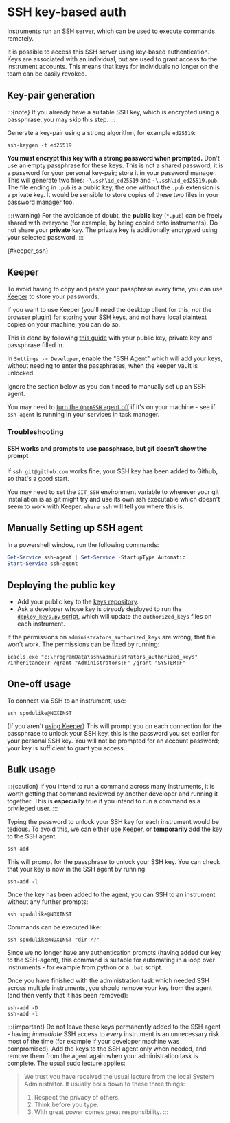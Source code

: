 # SSH key-based auth

Instruments run an SSH server, which can be used to execute commands remotely.

It is possible to access this SSH server using key-based authentication. Keys are associated with
an individual, but are used to grant access to the instrument accounts. This means that keys
for individuals no longer on the team can be easily revoked.

## Key-pair generation

:::{note}
If you already have a suitable SSH key, which is encrypted using a passphrase, you may
skip this step.
:::

Generate a key-pair using a strong algorithm, for example `ed25519`:
```
ssh-keygen -t ed25519
```
**You must encrypt this key with a strong password when prompted.**
Don't use an empty passphrase for these keys. This is not a shared
password, it is a password for your personal key-pair; store it in your password
manager. This will generate two files: `~\.ssh\id_ed25519` and `~\.ssh\id_ed25519.pub`. The file
ending in `.pub` is a public key, the one without the `.pub` extension is a private key. It
would be sensible to store copies of these two files in your password manager too.

:::{warning}
For the avoidance of doubt, the **public** key (`*.pub`) can be freely shared with everyone (for
example, by being copied onto instruments). Do not share your **private** key. The private key
is additionally encrypted using your selected password.
:::

{#keeper_ssh}
## Keeper

To avoid having to copy and paste your passphrase every time, you can use [Keeper](https://ukri.sharepoint.com/sites/thesource/SitePages/Keeper-Password-Manager.aspx) to store your passwords.

If you want to use Keeper (you'll need the desktop client for this, _not_ the browser plugin) for storing your SSH keys, and not have local plaintext copies on your machine, you can do so. 

This is done by following [this guide](https://docs.keeper.io/en/keeperpam/privileged-access-manager/ssh-agent#activating-the-ssh-agent) with your public key, private key and passphrase filled in. 

In `Settings -> Developer`, enable the "SSH Agent" which will add your keys, without needing to enter the passphrases, when the keeper vault is unlocked.

Ignore the section below as you don't need to manually set up an SSH agent.

You may need to [turn the `OpenSSH` agent off](https://docs.keeper.io/en/keeperpam/privileged-access-manager/ssh-agent#windows-note-on-ssh-agent-conflicts) if it's on your machine - see if `ssh-agent` is running in your services in task manager. 

### Troubleshooting

#### SSH works and prompts to use passphrase, but git doesn't show the prompt
 If `ssh git@github.com` works fine, your SSH key has been added to Github, so that's a good start. 

You may need to set the `GIT_SSH` environment variable to wherever your git installation is as git might try and use its own ssh executable which doesn't seem to work with Keeper. `where ssh` will tell you where this is. 


## Manually Setting up SSH agent

In a powershell window, run the following commands:
```powershell
Get-Service ssh-agent | Set-Service -StartupType Automatic
Start-Service ssh-agent
```

## Deploying the public key

- Add your public key to the [keys repository](https://github.com/ISISComputingGroup/keys).
- Ask a developer whose key is *already* deployed to run the [`deploy_keys.py` script](https://github.com/ISISComputingGroup/keys/blob/main/deploy_keys.py), which will
update the `authorized_keys` files on each instrument.

If the permissions on `administrators_authorized_keys` are wrong, that file won't work. The
permissions can be fixed by running:

```
icacls.exe "c:\ProgramData\ssh\administrators_authorized_keys" /inheritance:r /grant "Administrators:F" /grant "SYSTEM:F"
```

## One-off usage

To connect via SSH to an instrument, use:

```
ssh spudulike@NDXINST
```

(If you aren't [using Keeper](#keeper_ssh)) This will prompt you on each connection for the passphrase to unlock your SSH key, this is the
password you set earlier for your personal SSH key. You will not be prompted for an
account password; your key is sufficient to grant you access.

## Bulk usage

:::{caution}
If you intend to run a command across many instruments, it is worth getting that command
reviewed by another developer and running it together. This is **especially** true if you intend to
run a command as a privileged user.
:::

Typing the password to unlock your SSH key for each instrument would be tedious.
To avoid this, we can either [use Keeper](#keeper_ssh), or **temporarily** add the key to the SSH agent:

```
ssh-add
```
This will prompt for the passphrase to unlock your SSH key. You can check that your key is now in
the SSH agent by running:

```
ssh-add -l
```

Once the key has been added to the agent, you can SSH to an instrument without any further prompts:

```
ssh spudulike@NDXINST
```

Commands can be executed like:

```
ssh spudulike@NDXINST "dir /?"
```

Since we no longer have any authentication prompts (having added our key to the SSH-agent),
this command is suitable for automating in a loop over instruments - for example from python
or a `.bat` script.

Once you have finished with the administration task which needed SSH across multiple instruments, you
should remove your key from the agent (and then verify that it has been removed):

```
ssh-add -D
ssh-add -l
```

:::{important}
Do not leave these keys permanently added to the SSH agent - having *immediate* SSH access to *every*
instrument is an unnecessary risk most of the time (for example if your developer machine was compromised).
Add the keys to the SSH agent only when needed, and remove them from the agent again when your administration
task is complete. The usual sudo lecture applies:
> We trust you have received the usual lecture from the local System
> Administrator. It usually boils down to these three things:
> 1) Respect the privacy of others.
> 2) Think before you type.
> 3) With great power comes great responsibility.
:::
